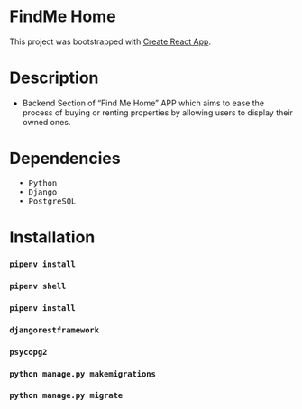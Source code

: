 # FindMe Home 

This project was bootstrapped with [Create React App](https://github.com/facebook/create-react-app).

# Description
* Backend Section of 
“Find Me Home” APP which aims to ease the process of buying or renting properties by allowing users to display their owned ones.

# Dependencies
<pre>
  • Python 
  • Django
  • PostgreSQL 
</pre>

# Installation
### `pipenv install`
### `pipenv shell`
### `pipenv install`
### `djangorestframework`
### `psycopg2`
### `python manage.py makemigrations`
### `python manage.py migrate`

